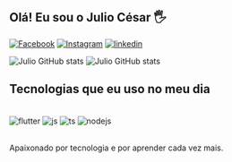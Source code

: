 ## Olá! Eu sou o Julio César 🖐️

[![Facebook](https://img.shields.io/badge/Facebook-1877F2?style=for-the-badge&logo=facebook&logoColor=white)](https://www.facebook.com/profile.php?id=100009466932975)
[![Instagram](https://img.shields.io/badge/Instagram-E4405F?style=for-the-badge&logo=instagram&logoColor=white)](https://www.instagram.com/julio.magals/)
[![linkedin](https://img.shields.io/badge/LinkedIn-0077B5?style=for-the-badge&logo=linkedin&logoColor=white)](https://www.linkedin.com/in/juliocesarmagals/)


![Julio GitHub stats](https://github-readme-stats.vercel.app/api?username=jujulio&show_icons=true&theme=dracula&count_private=true)
![Julio GitHub stats](https://github-readme-stats.vercel.app/api/top-langs/?username=jujulio&theme=blue-green)


## Tecnologias que eu uso no meu dia

<div style="display: inline_block"><br/>
  <img align="center" alt="flutter" src="https://img.shields.io/badge/Flutter-02569B?style=for-the-badge&logo=flutter&logoColor=white" />
  <img align="center" alt="js" src="https://img.shields.io/badge/JavaScript-F7DF1E?style=for-the-badge&logo=javascript&logoColor=black" />
  <img align="center" alt="ts" src="https://img.shields.io/badge/TypeScript-007ACC?style=for-the-badge&logo=typescript&logoColor=white" />
  <img align="center" alt="nodejs" src="https://img.shields.io/badge/Node.js-43853D?style=for-the-badge&logo=node.js&logoColor=white" />
</div><br/>

Apaixonado por tecnologia e por aprender cada vez mais.

